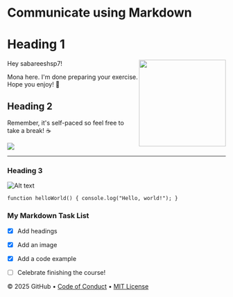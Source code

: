 # Communicate using Markdown

# Heading 1


<img src="https://octodex.github.com/images/Professortocat_v2.png" align="right" height="200px" />

Hey sabareeshsp7!

Mona here. I'm done preparing your exercise. Hope you enjoy! 💚

## Heading 2


Remember, it's self-paced so feel free to take a break! ☕️

[![](https://img.shields.io/badge/Go%20to%20Exercise-%E2%86%92-1f883d?style=for-the-badge&logo=github&labelColor=197935)](https://github.com/sabareeshsp7/skills-communicate-using-markdown/issues/1)

---
### Heading 3

![Alt text]([https://example.com/image.png](https://raw.githubusercontent.com/python-pillow/pillow-logo/main/pillow-logo-248x250.png))


`function helloWorld() {
console.log("Hello, world!");
}`

### My Markdown Task List

- [x] Add headings
- [x] Add an image
- [x] Add a code example
- [ ] Celebrate finishing the course!


&copy; 2025 GitHub &bull; [Code of Conduct](https://www.contributor-covenant.org/version/2/1/code_of_conduct/code_of_conduct.md) &bull; [MIT License](https://gh.io/mit)

